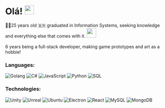 # Olá! <img src="https://github.com/TheDudeThatCode/TheDudeThatCode/blob/master/Assets/Hi.gif" width="29px">

<g-emoji class="g-emoji" alias="man_technologist" fallback-src="https://github.githubassets.com/images/icons/emoji/unicode/1f468-1f4bb.png">👨‍💻</g-emoji>25 years old 🇧🇷 graduated in Information Systems, seeking knowledge and everything else that comes with it. <img src="https://github.com/TheDudeThatCode/TheDudeThatCode/raw/master/Assets/gandalf_parrot.gif" width="30px">
<br><br>
6 years being a full-stack developer, making game prototypes and art as a hobbie!
<br>
### Languages:
![Golang](https://img.shields.io/badge/-Go-000?&logo=Go)
![C#](https://img.shields.io/badge/-C%23-000?&logo=Csharp)
![JavaScript](https://img.shields.io/badge/-JavaScript-000?&logo=JavaScript)
![Python](https://img.shields.io/badge/-Python-000?&logo=Python)
![SQL](https://img.shields.io/badge/-SQL-000?&logo=MySQL)

### Technologies:
![Unity](https://img.shields.io/badge/-Unity-000?&logo=unity)
![Unreal](https://img.shields.io/badge/-Unreal%20Engine-000?&logo=UnrealEngine)
![Ubuntu](https://img.shields.io/badge/-Ubuntu-000?&logo=Ubuntu)
![Electron](https://img.shields.io/badge/-Electron-000?&logo=Electron)
![React](https://img.shields.io/badge/-React-000?&logo=React)
![MySQL](https://img.shields.io/badge/-MySQL-000?&logo=MySQL)
![MongoDB](https://img.shields.io/badge/-MongoDB-000?&logo=MongoDB)
<br>
